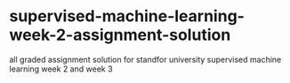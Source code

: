 # supervised-machine-learning-week-2-assignment-solution
all graded assignment solution for standfor university supervised machine learning week 2 and week 3
